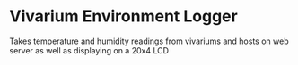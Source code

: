 # Vivarium Environment Logger
Takes temperature and humidity readings from vivariums and hosts on web server as well as displaying on a 20x4 LCD
